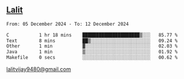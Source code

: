 ## [Lalit](https://lalit.sh)

<!--START_SECTION:waka-->

```txt
From: 05 December 2024 - To: 12 December 2024

C           1 hr 18 mins    █████████████████████▒░░░   85.77 %
Text        8 mins          ██▒░░░░░░░░░░░░░░░░░░░░░░   09.24 %
Other       1 min           ▓░░░░░░░░░░░░░░░░░░░░░░░░   02.03 %
Java        1 min           ▒░░░░░░░░░░░░░░░░░░░░░░░░   01.92 %
Makefile    0 secs          ░░░░░░░░░░░░░░░░░░░░░░░░░   00.62 %
```

<!--END_SECTION:waka-->

lalitvijay9480@gmail.com

